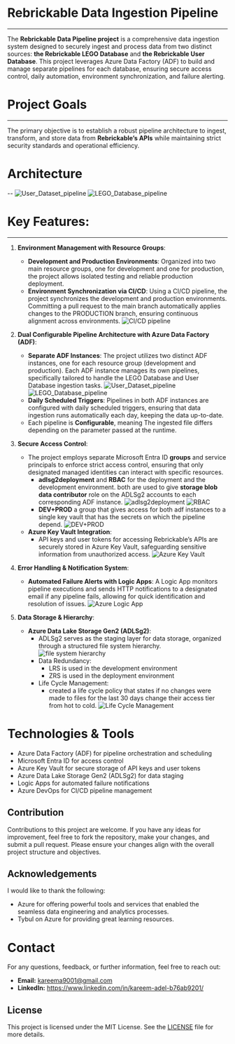 # Rebrickable Data Ingestion Pipeline
---
The **Rebrickable Data Pipeline project** is a comprehensive data ingestion system designed to securely ingest and process data from two distinct sources: **the Rebrickable LEGO Database** and **the Rebrickable User Database**.
This project leverages Azure Data Factory (ADF) to build and manage separate pipelines for each database, ensuring secure access control, daily automation, environment synchronization, and failure alerting.
# Project Goals
---
The primary objective is to establish a robust pipeline architecture to ingest, transform, and store data from **Rebrickable’s APIs** while maintaining strict security standards and operational efficiency.
# Architecture
--
![User_Dataset_pipeline](https://dev.azure.com/1900286/CI-CD/_apis/git/repositories/Ingestion%20Task/items?path=/Images/Api%20Pipeline.png&version=GBsecondarybranch&resolveLfs=true)
![LEGO_Database_pipeline](https://dev.azure.com/1900286/CI-CD/_apis/git/repositories/Ingestion%20Task/items?path=/Images/Database%20pipeline.png&version=GBsecondarybranch&resolveLfs=true)


# Key Features:
---
1. **Environment Management with Resource Groups**:
    - **Development and Production Environments**: 
        Organized into two main resource groups, one for development and one for production, the project allows isolated testing and reliable production deployment.
    - **Environment Synchronization via CI/CD**: 
        Using a CI/CD pipeline, the project synchronizes the development and production environments. Committing a pull request to the main branch automatically applies changes to the PRODUCTION branch, ensuring continuous alignment across environments.
        ![CI/CD pipeline](https://dev.azure.com/1900286/CI-CD/_git/Ingestion%20Task?path=/Images/CI-CD%20pipeline.png&version=GBsecondarybranch)
2. **Dual Configurable Pipeline Architecture with Azure Data Factory (ADF)**:
    - **Separate ADF Instances**: 
        The project utilizes two distinct ADF instances, one for each resource group (development and production). Each ADF instance manages its own pipelines, specifically tailored to handle the LEGO Database and User Database ingestion tasks.
            ![User_Dataset_pipeline](https://dev.azure.com/1900286/CI-CD/_git/Ingestion%20Task?path=/Images/Api%20Pipeline.png&version=GBsecondarybranch)
            ![LEGO_Database_pipeline](https://dev.azure.com/1900286/CI-CD/_git/Ingestion%20Task?path=/Images/Database%20pipeline.png&version=GBsecondarybranch)
    - **Daily Scheduled Triggers**: 
        Pipelines in both ADF instances are configured with daily scheduled triggers, ensuring that data ingestion runs automatically each day, keeping the data up-to-date.
    - Each pipeline is **Configurable**, meaning The ingested file differs depending on the parameter passed at the runtime.
3. **Secure Access Control**:
    - The project employs separate Microsoft Entra ID **groups** and service principals to enforce strict access control, ensuring that only designated managed identities can interact with specific resources.
        - **adlsg2deployment** and **RBAC** for the deployment and the development environment. both are used to give **storage blob data contributor** role on the ADLSg2 accounts to each corresponding ADF instance.
            ![adlsg2deployment](https://dev.azure.com/1900286/CI-CD/_git/Ingestion%20Task?path=/Images/adlsg2deployment.png&version=GBsecondarybranch)
            ![RBAC](https://dev.azure.com/1900286/CI-CD/_git/Ingestion%20Task?path=/Images/RBAC.png&version=GBsecondarybranch)
        - **DEV+PROD** a group that gives access for both adf instances to a single key vault that has the secrets on which the pipeline depend.
            ![DEV+PROD](https://dev.azure.com/1900286/CI-CD/_git/Ingestion%20Task?path=/Images/Dev%2BPROD.png&version=GBsecondarybranch)
    - **Azure Key Vault Integration**: 
        - API keys and user tokens for accessing Rebrickable’s APIs are securely stored in Azure Key Vault, safeguarding sensitive information from unauthorized access.
            ![Azure Key Vault](https://dev.azure.com/1900286/CI-CD/_git/Ingestion%20Task?path=/Images/Key%20Vault.png&version=GBsecondarybranch)

4. **Error Handling & Notification System**:
    - **Automated Failure Alerts with Logic Apps**: 
        A Logic App monitors pipeline executions and sends HTTP notifications to a designated email if any pipeline fails, allowing for quick identification and resolution of issues.
        ![Azure Logic App](https://dev.azure.com/1900286/CI-CD/_git/Ingestion%20Task?path=/Images/Logic%20App.png&version=GBsecondarybranch)

5. **Data Storage & Hierarchy**:
    - **Azure Data Lake Storage Gen2 (ADLSg2)**: 
        - ADLSg2 serves as the staging layer for data storage, organized through a structured file system hierarchy.
            ![file system hierarchy](https://dev.azure.com/1900286/CI-CD/_git/Ingestion%20Task?path=/Images/File%20hierarchy.png&version=GBsecondarybranch)
        - Data Redundancy:
            - LRS is used in the development environment
            - ZRS is used in the deployment environment
        - Life Cycle Management:
            - created a life cycle policy that states if no changes were made to files for the last 30 days change their access tier from hot to cold.
                ![Life Cycle Management](https://dev.azure.com/1900286/CI-CD/_git/Ingestion%20Task?path=/Images/Life%20Cycle%20Management.png&version=GBsecondarybranch)

# Technologies & Tools
- Azure Data Factory (ADF) for pipeline orchestration and scheduling
- Microsoft Entra ID for access control
- Azure Key Vault for secure storage of API keys and user tokens
- Azure Data Lake Storage Gen2 (ADLSg2) for data staging
- Logic Apps for automated failure notifications
- Azure DevOps for CI/CD pipeline management

## Contribution
Contributions to this project are welcome. If you have any ideas for improvement, feel free to fork the repository, make your changes, and submit a pull request. Please ensure your changes align with the overall project structure and objectives.

## Acknowledgements
I would like to thank the following:
- Azure for offering powerful tools and services that enabled the seamless data engineering and analytics processes.
- Tybul on Azure for providing great learning resources.

# Contact
For any questions, feedback, or further information, feel free to reach out:
- **Email:** kareema9001@gmail.com
- **LinkedIn:** https://www.linkedin.com/in/kareem-adel-b76ab9201/

## License

This project is licensed under the MIT License. See the [LICENSE](LICENSE) file for more details.